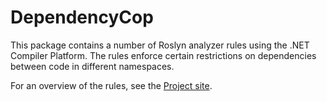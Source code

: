 # DependencyCop

This package contains a number of Roslyn analyzer rules using the .NET Compiler Platform. The rules enforce certain restrictions on dependencies between code in different namespaces.

For an overview of the rules, see the [Project site](https://github.com/larsiver/DependencyCop).